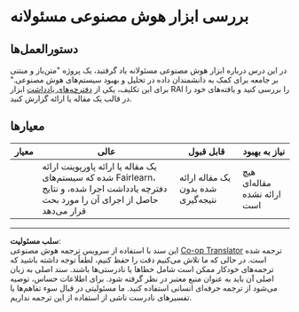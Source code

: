 <!--
CO_OP_TRANSLATOR_METADATA:
{
  "original_hash": "dbda60e7b1fe5f18974e7858eff0004e",
  "translation_date": "2025-09-03T23:31:31+00:00",
  "source_file": "1-Introduction/3-fairness/assignment.md",
  "language_code": "fa"
}
-->
# بررسی ابزار هوش مصنوعی مسئولانه

## دستورالعمل‌ها

در این درس درباره ابزار هوش مصنوعی مسئولانه یاد گرفتید، یک پروژه "متن‌باز و مبتنی بر جامعه برای کمک به دانشمندان داده در تحلیل و بهبود سیستم‌های هوش مصنوعی." برای این تکلیف، یکی از [دفترچه‌های یادداشت](https://github.com/microsoft/responsible-ai-toolbox/blob/main/notebooks/responsibleaidashboard/getting-started.ipynb) ابزار RAI را بررسی کنید و یافته‌های خود را در قالب یک مقاله یا ارائه گزارش کنید.

## معیارها

| معیار | عالی | قابل قبول | نیاز به بهبود |
| ------ | ----- | ---------- | ------------- |
|        | یک مقاله یا ارائه پاورپوینت ارائه شده که سیستم‌های Fairlearn، دفترچه یادداشت اجرا شده، و نتایج حاصل از اجرای آن را مورد بحث قرار می‌دهد | یک مقاله ارائه شده بدون نتیجه‌گیری | هیچ مقاله‌ای ارائه نشده است |

---

**سلب مسئولیت**:  
این سند با استفاده از سرویس ترجمه هوش مصنوعی [Co-op Translator](https://github.com/Azure/co-op-translator) ترجمه شده است. در حالی که ما تلاش می‌کنیم دقت را حفظ کنیم، لطفاً توجه داشته باشید که ترجمه‌های خودکار ممکن است شامل خطاها یا نادرستی‌ها باشند. سند اصلی به زبان اصلی آن باید به عنوان منبع معتبر در نظر گرفته شود. برای اطلاعات حساس، توصیه می‌شود از ترجمه حرفه‌ای انسانی استفاده کنید. ما مسئولیتی در قبال سوء تفاهم‌ها یا تفسیرهای نادرست ناشی از استفاده از این ترجمه نداریم.